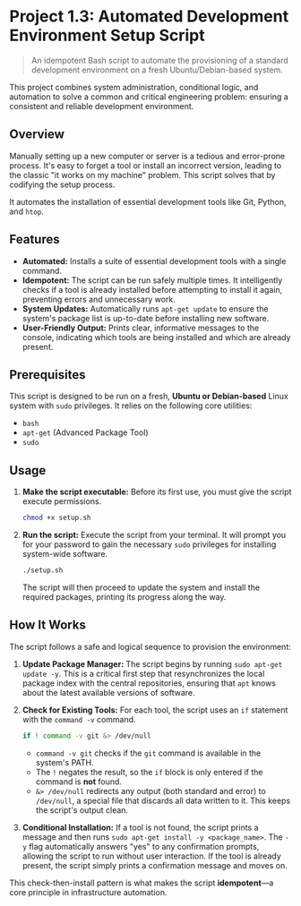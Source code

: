 # Project 1.3: Automated Development Environment Setup Script

> An idempotent Bash script to automate the provisioning of a standard development environment on a fresh Ubuntu/Debian-based system.

This project combines system administration, conditional logic, and automation to solve a common and critical engineering problem: ensuring a consistent and reliable development environment.

## Overview

Manually setting up a new computer or server is a tedious and error-prone process. It's easy to forget a tool or install an incorrect version, leading to the classic "it works on my machine" problem. This script solves that by codifying the setup process.

It automates the installation of essential development tools like Git, Python, and `htop`. 

## Features

* **Automated:** Installs a suite of essential development tools with a single command.
* **Idempotent:** The script can be run safely multiple times. It intelligently checks if a tool is already installed before attempting to install it again, preventing errors and unnecessary work.
* **System Updates:** Automatically runs `apt-get update` to ensure the system's package list is up-to-date before installing new software.
* **User-Friendly Output:** Prints clear, informative messages to the console, indicating which tools are being installed and which are already present.

## Prerequisites

This script is designed to be run on a fresh, **Ubuntu or Debian-based** Linux system with `sudo` privileges. It relies on the following core utilities:
* `bash`
* `apt-get` (Advanced Package Tool)
* `sudo`

## Usage

1.  **Make the script executable:**
    Before its first use, you must give the script execute permissions.
    ```bash
    chmod +x setup.sh
    ```

2.  **Run the script:**
    Execute the script from your terminal. It will prompt you for your password to gain the necessary `sudo` privileges for installing system-wide software.

    ```bash
    ./setup.sh
    ```
    The script will then proceed to update the system and install the required packages, printing its progress along the way.

## How It Works

The script follows a safe and logical sequence to provision the environment:

1.  **Update Package Manager:** The script begins by running `sudo apt-get update -y`. This is a critical first step that resynchronizes the local package index with the central repositories, ensuring that `apt` knows about the latest available versions of software.

2.  **Check for Existing Tools:** For each tool, the script uses an `if` statement with the `command -v` command.
    ```bash
    if ! command -v git &> /dev/null
    ```
    * `command -v git` checks if the `git` command is available in the system's PATH.
    * The `!` negates the result, so the `if` block is only entered if the command is **not** found.
    * `&> /dev/null` redirects any output (both standard and error) to `/dev/null`, a special file that discards all data written to it. This keeps the script's output clean.

3.  **Conditional Installation:** If a tool is not found, the script prints a message and then runs `sudo apt-get install -y <package_name>`. The `-y` flag automatically answers "yes" to any confirmation prompts, allowing the script to run without user interaction. If the tool is already present, the script simply prints a confirmation message and moves on.

This check-then-install pattern is what makes the script **idempotent**—a core principle in infrastructure automation.

